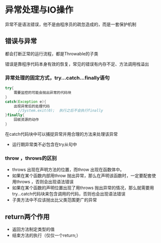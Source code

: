 # 异常处理与IO操作

异常不是语法错误，他不是由程序员的疏忽造成的，而是一套保护机制

## 错误与异常

都会打断正常的运行流程，都是Throwable的子类

错误是靠程序代码本身有效的恢复，常见的错误有内存不足、方法调用栈溢出

### 异常处理的固定方式，try...catch...finally语句

```java
try{
    需要监控的可能会抛出异常的代码块
}
catch(Exception e){
    出现异常后的处理代码
      //System.exit(0);  执行之后不会执行finally
}finally{
    回收资源的动作
}
```

在catch代码块中可以捕捉异常并用合理的方法来处理该异常

- 运行期异常类不必包含在try从句中

### throw ，throws的区别

- throws 出现在声明方法的位置，而throw 出现在函数体中。
- 如果在某个函数内部用throw 抛出异常，那么在声明该函数时，一定要配套使用throws ，否则会出现语法错误
- 如果在某个函数的声明位置出现了用throws 抛出异常的情况，那么就需要用try...catch代码块来包含调用的代码，否则也会出现语法错误
- 子类方法中不应该抛出比父类范围更广的异常

## return两个作用

- 返回方法制定类型的值
- 结束方法的执行（仅仅一个return;）